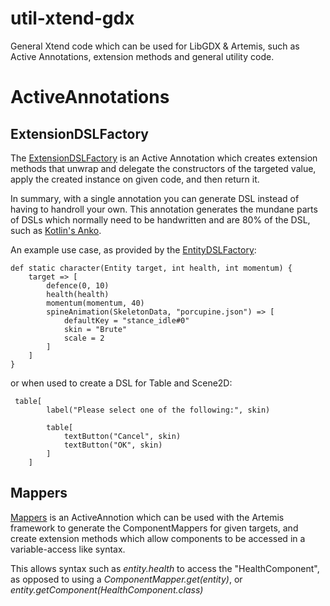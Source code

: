 # util-xtend-gdx
General Xtend code which can be used for LibGDX &amp; Artemis, such as Active Annotations, extension methods and general utility code.

# ActiveAnnotations

## ExtensionDSLFactory

The [ExtensionDSLFactory](https://github.com/codepoke/util-xtend-gdx/wiki/ExtensionDSLFactory) is an Active Annotation which creates extension methods that unwrap and delegate the constructors of the targeted value, apply the created instance on given code, and then return it.

In summary, with a single annotation you can generate DSL instead of having to handroll your own.
This annotation generates the mundane parts of DSLs which normally need to be handwritten and are 80% of the DSL, such as [Kotlin's Anko](https://github.com/JetBrains/anko).

An example use case, as provided by the [EntityDSLFactory](https://github.com/codepoke/util-xtend-gdx/wiki/EntityDSLFactory):

```xtend
def static character(Entity target, int health, int momentum) {
	target => [
		defence(0, 10)
		health(health)
		momentum(momentum, 40)
		spineAnimation(SkeletonData, "porcupine.json") => [
			defaultKey = "stance_idle#0"
			skin = "Brute"
			scale = 2
		]
	]
}
```

or when used to create a DSL for Table and Scene2D:

```xtend
 table[
        label("Please select one of the following:", skin)

        table[
            textButton("Cancel", skin)
            textButton("OK", skin)
        ]
    ]
```

## Mappers

[Mappers](https://github.com/codepoke/util-xtend-gdx/wiki/Mappers) is an ActiveAnnotion which can be used with the Artemis framework to generate the ComponentMappers for given targets, and create extension methods which allow components to be accessed in a variable-access like syntax.

This allows syntax such as _entity.health_ to access the "HealthComponent", as opposed to using a _ComponentMapper.get(entity)_, or _entity.getComponent(HealthComponent.class)_

